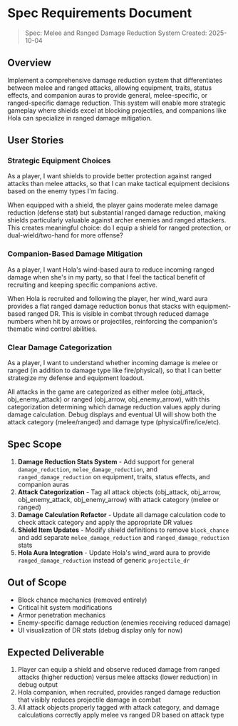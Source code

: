 # Spec Requirements Document

> Spec: Melee and Ranged Damage Reduction System
> Created: 2025-10-04

## Overview

Implement a comprehensive damage reduction system that differentiates between melee and ranged attacks, allowing equipment, traits, status effects, and companion auras to provide general, melee-specific, or ranged-specific damage reduction. This system will enable more strategic gameplay where shields excel at blocking projectiles, and companions like Hola can specialize in ranged damage mitigation.

## User Stories

### Strategic Equipment Choices

As a player, I want shields to provide better protection against ranged attacks than melee attacks, so that I can make tactical equipment decisions based on the enemy types I'm facing.

When equipped with a shield, the player gains moderate melee damage reduction (defense stat) but substantial ranged damage reduction, making shields particularly valuable against archer enemies and ranged attackers. This creates meaningful choice: do I equip a shield for ranged protection, or dual-wield/two-hand for more offense?

### Companion-Based Damage Mitigation

As a player, I want Hola's wind-based aura to reduce incoming ranged damage when she's in my party, so that I feel the tactical benefit of recruiting and keeping specific companions active.

When Hola is recruited and following the player, her wind_ward aura provides a flat ranged damage reduction bonus that stacks with equipment-based ranged DR. This is visible in combat through reduced damage numbers when hit by arrows or projectiles, reinforcing the companion's thematic wind control abilities.

### Clear Damage Categorization

As a player, I want to understand whether incoming damage is melee or ranged (in addition to damage type like fire/physical), so that I can better strategize my defense and equipment loadout.

All attacks in the game are categorized as either melee (obj_attack, obj_enemy_attack) or ranged (obj_arrow, obj_enemy_arrow), with this categorization determining which damage reduction values apply during damage calculation. Debug displays and eventual UI will show both the attack category (melee/ranged) and damage type (physical/fire/ice/etc).

## Spec Scope

1. **Damage Reduction Stats System** - Add support for general `damage_reduction`, `melee_damage_reduction`, and `ranged_damage_reduction` on equipment, traits, status effects, and companion auras
2. **Attack Categorization** - Tag all attack objects (obj_attack, obj_arrow, obj_enemy_attack, obj_enemy_arrow) with attack category (melee or ranged)
3. **Damage Calculation Refactor** - Update all damage calculation code to check attack category and apply the appropriate DR values
4. **Shield Item Updates** - Modify shield definitions to remove `block_chance` and add separate `melee_damage_reduction` and `ranged_damage_reduction` stats
5. **Hola Aura Integration** - Update Hola's wind_ward aura to provide `ranged_damage_reduction` instead of generic `projectile_dr`

## Out of Scope

- Block chance mechanics (removed entirely)
- Critical hit system modifications
- Armor penetration mechanics
- Enemy-specific damage reduction (enemies receiving reduced damage)
- UI visualization of DR stats (debug display only for now)

## Expected Deliverable

1. Player can equip a shield and observe reduced damage from ranged attacks (higher reduction) versus melee attacks (lower reduction) in debug output
2. Hola companion, when recruited, provides ranged damage reduction that visibly reduces projectile damage in combat
3. All attack objects properly tagged with attack category, and damage calculations correctly apply melee vs ranged DR based on attack type
